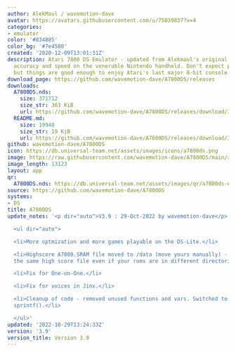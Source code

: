 ```yaml
---
author: AlekMaul / wavemotion-dave
avatar: https://avatars.githubusercontent.com/u/75039837?v=4
categories:
- emulator
color: '#834885'
color_bg: '#7e4580'
created: '2020-12-09T13:01:31Z'
description: Atari 7800 DS Emulator - updated from Alekmaul's original. Striving for
  accuracy and speed on the venerable Nintendo handheld. Don't expect perfect emulation
  but things are good enough to enjoy Atari's last major 8-bit console.
download_page: https://github.com/wavemotion-dave/A7800DS/releases
downloads:
  A7800DS.nds:
    size: 371712
    size_str: 363 KiB
    url: https://github.com/wavemotion-dave/A7800DS/releases/download/3.9/A7800DS.nds
  README.md:
    size: 19940
    size_str: 19 KiB
    url: https://github.com/wavemotion-dave/A7800DS/releases/download/3.9/README.md
github: wavemotion-dave/A7800DS
icon: https://db.universal-team.net/assets/images/icons/a7800ds.png
image: https://raw.githubusercontent.com/wavemotion-dave/A7800DS/main/arm9/gfx/bgTop.png
image_length: 13123
layout: app
qr:
  A7800DS.nds: https://db.universal-team.net/assets/images/qr/a7800ds-nds.png
source: https://github.com/wavemotion-dave/A7800DS
systems:
- DS
title: A7800DS
update_notes: '<p dir="auto">V3.9 : 29-Oct-2022 by wavemotion-dave</p>

  <ul dir="auto">

  <li>More optmization and more games playable on the DS-Lite.</li>

  <li>Highscore A7800.SRAM file moved to /data (move yours manually) - this allows
  the same high score file even if your roms are in different directories.</li>

  <li>Fix for One-on-One.</li>

  <li>Fix for voices in Jinx.</li>

  <li>Cleanup of code - removed unused functions and vars. Switched to a memory-lite
  sprintf().</li>

  </ul>'
updated: '2022-10-29T13:24:33Z'
version: '3.9'
version_title: Version 3.9
---
```

